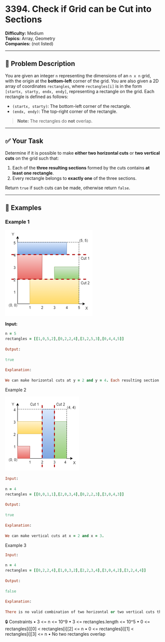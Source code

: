 # 3394. Check if Grid can be Cut into Sections

**Difficulty:** Medium  
**Topics:** Array, Geometry  
**Companies:** (not listed)

---

## 📘 Problem Description

You are given an integer `n` representing the dimensions of an `n x n` grid, with the origin at the **bottom-left** corner of the grid. You are also given a 2D array of coordinates `rectangles`, where `rectangles[i]` is in the form `[startx, starty, endx, endy]`, representing a rectangle on the grid. Each rectangle is defined as follows:

- `(startx, starty)`: The bottom-left corner of the rectangle.  
- `(endx, endy)`: The top-right corner of the rectangle.

> **Note:** The rectangles do **not** overlap.

---

## ✅ Your Task

Determine if it is possible to make **either two horizontal cuts** or **two vertical cuts** on the grid such that:

1. Each of the **three resulting sections** formed by the cuts contains **at least one rectangle**.
2. Every rectangle belongs to **exactly one** of the three sections.

Return `true` if such cuts can be made, otherwise return `false`.

---

## 🧪 Examples

### Example 1

![cigcbcis1]

**Input:**

```ruby
n = 5
rectangles = [[1,0,5,2],[0,2,2,4],[3,2,5,3],[0,4,4,5]]

Output:

true

Explanation:

We can make horizontal cuts at y = 2 and y = 4. Each resulting section contains at least one rectangle.

```

Example 2

![cigcbcis2]

```ruby
Input:

n = 4
rectangles = [[0,0,1,1],[2,0,3,4],[0,2,2,3],[3,0,4,3]]

Output:

true

Explanation:

We can make vertical cuts at x = 2 and x = 3.

```

Example 3

```ruby
Input:

n = 4
rectangles = [[0,2,2,4],[1,0,3,2],[2,2,3,4],[3,0,4,2],[3,2,4,4]]

Output:

false

Explanation:

There is no valid combination of two horizontal or two vertical cuts that would result in three non-overlapping sections where each contains at least one rectangle.

```

🔒 Constraints
	•	3 <= n <= 10^9
	•	3 <= rectangles.length <= 10^5
	•	0 <= rectangles[i][0] < rectangles[i][2] <= n
	•	0 <= rectangles[i][1] < rectangles[i][3] <= n
	•	No two rectangles overlap


[cigcbcis1]:/ico/cigcbcis1.png
[cigcbcis2]:/ico/cigcbcis2.png